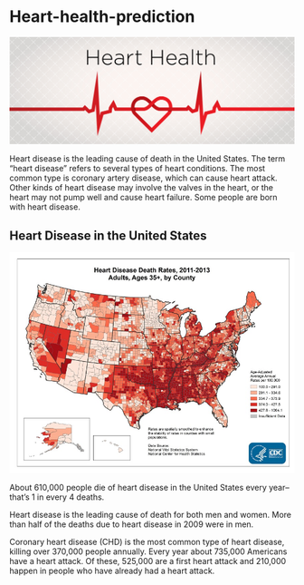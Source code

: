 # Heart-health-prediction

![1-Logo](Images/heart-health-series-img-final.jpg)

Heart disease is the leading cause of death in the United States. The term “heart disease” refers to several types of heart conditions. The most common type is coronary artery disease, which can cause heart attack. Other kinds of heart disease may involve the valves in the heart, or the heart may not pump well and cause heart failure. Some people are born with heart disease.

## Heart Disease in the United States

![2-BasicMap](Images/fs_heart_disease.png)

About 610,000 people die of heart disease in the United States every year–that’s 1 in every 4 deaths.

Heart disease is the leading cause of death for both men and women. More than half of the deaths due to heart disease in 2009 were in men.

Coronary heart disease (CHD) is the most common type of heart disease, killing over 370,000 people annually. Every year about 735,000 Americans have a heart attack. Of these, 525,000 are a first heart attack and 210,000 happen in people who have already had a heart attack.

